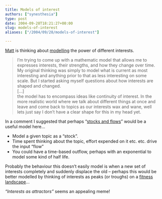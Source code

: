 ```yaml
---
title: Models of interest
authors: ["synesthesia"]
type: post
date: 2004-09-28T18:21:27+00:00
slug: models-of-interest 
aliases: ["/2004/09/28/models-of-interest"]

---
```

[Matt][1] is thinking about [modelling][2] the power of different interests.

<blockquote cite="https://matt.blogs.it/2004/09/27.html#a1564">
  <p>
    I&#8217;m trying to come up with a mathematic model that allows me to expresses interests, their strengths, and how they change over time. My original thinking was simply to model what is current as most interesting and anything prior to that as less interesting on some scale. But I started asking myself questions about how interests are shaped and changed.<br /> [&#8230;]<br /> the model has to encompass ideas like continuity of interest. In the more realistic world where we talk about different things at once and leave and come back to topics as our interests wax and wane, well lets just say I don&#8217;t have a clear shape for this in my head yet.
  </p>
</blockquote>

In a comment I suggested that perhaps &#8220;[stocks and flows][3]&#8221; would be a useful model here&#8230;

  * Model a given topic as a &#8220;stock&#8221;.
  * Time spent thinking about the topic, effort expended on it etc. etc. drive the input &#8220;flow&#8221;
  * You could have a time-based outflow, perhaps with an exponential to model some kind of half life.

Probably the behaviour this doesn&#8217;t easily model is when a new set of interests completely and suddenly displace the old &#8211; perhaps this would be better modelled by thinking of interests as peaks (or troughs) on a [fitness landscape][4]&#8230; 

_&#8220;Interests as attractors&#8221;_ seems an appealing meme!

 [1]: https://matt.blogs.it/
 [2]: https://matt.blogs.it/2004/09/27.html#a1564
 [3]: https://www.systemdynamics.org/DL-IntroSysDyn/stock.htm
 [4]: https://www.calresco.org/attract.htm